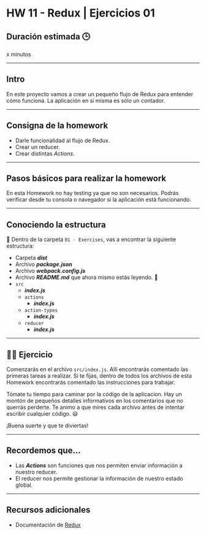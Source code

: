 # HW 11 - Redux | Ejercicios 01

## Duración estimada 🕒

x minutos

---

## Intro

En este proyecto vamos a crear un pequeño flujo de Redux para entender cómo funciona. La aplicación en sí misma es sólo un contador.

---

## Consigna de la homework

- Darle funcionalidad al flujo de Redux.
- Crear un reducer.
- Crear distintas _Actions_.

---

## Pasos básicos para realizar la homework

En esta Homework no hay testing ya que no son necesarios. Podrás verificar desde tu consola o navegador si la aplicación está funcionando.

---

## Conociendo la estructura

🔹 Dentro de la carpeta `01 - Exercises`, vas a encontrar la siguiente estructura:

- Carpeta **_dist_**
- Archivo **_package.json_**
- Archivo **_webpack.config.js_**
- Archivo **_README.md_** que ahora mismo estás leyendo. 🧐
- `src`
  - **_index.js_**
  - `actions`
    - **_index.js_**
  - `action-types`
    - **_index.js_**
  - `reducer`
    - **_index.js_**

---

## 👩‍💻 Ejercicio

Comenzarás en el archivo `src/index.js`. Allí encontrarás comentado las primeras tareas a realizar. Si te fijas, dentro de todos los archivos de esta Homework encontrarás comentado las instrucciones para trabajar.

Tómate tu tiempo para caminar por la código de la aplicacion. Hay un montón de pequeños detalles informativos en los comentarios que no querrás perderte. Te animo a que mires cada archivo antes de intentar escribir cualquier código. 😃

¡Buena suerte y que te diviertas!

---

## Recordemos que...

- Las **_Actions_** son funciones que nos permiten enviar información a nuestro reducer.
- El reducer nos permite gestionar la información de nuestro estado global.

---

## Recursos adicionales

- Documentación de [Redux](https://redux.js.org/introduction/getting-started)
